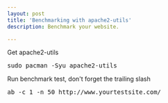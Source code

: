 ```yaml
---
layout: post
title: 'Benchmarking with apache2-utils'
description: Benchmark your website.

---
```



Get apache2-utils
<pre>
sudo pacman -Syu apache2-utils
</pre>

Run benchmark test, don't forget the trailing slash
<pre>
ab -c 1 -n 50 http://www.yourtestsite.com/
</pre>
